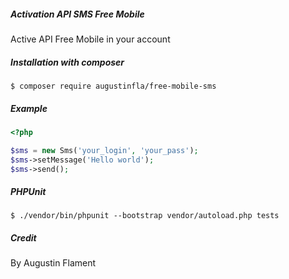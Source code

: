 ##### Activation API SMS Free Mobile

Active API Free Mobile in your account


##### Installation with composer

    $ composer require augustinfla/free-mobile-sms


##### Example

```php
<?php

$sms = new Sms('your_login', 'your_pass');
$sms->setMessage('Hello world');
$sms->send();
```


##### PHPUnit

    $ ./vendor/bin/phpunit --bootstrap vendor/autoload.php tests


##### Credit

By Augustin Flament
